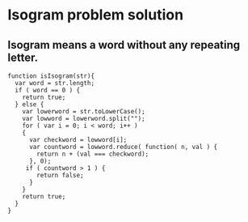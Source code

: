 # Isogram problem solution 
## Isogram means a word without any repeating letter.

```
function isIsogram(str){
  var word = str.length;
  if ( word == 0 ) {
    return true;
  } else {
    var lowerword = str.toLowerCase();
    var lowword = lowerword.split("");
    for ( var i = 0; i < word; i++ )
    {
      var checkword = lowword[i];
      var countword = lowword.reduce( function( n, val ) {
        return n + (val === checkword);
      }, 0);
     if ( countword > 1 ) {
        return false;
      }
    }  
    return true; 
  }
}
```
